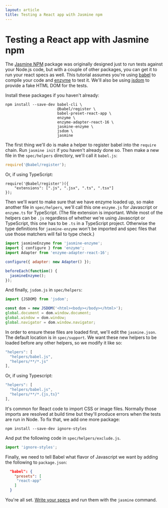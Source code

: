 ```yaml
---
layout: article
title: Testing a React app with Jasmine npm
---
```


# Testing a React app with Jasmine npm

The [Jasmine NPM](/setup/nodejs.html) package was originally designed just to run tests against your Node.js code, but with a couple of other packages, you can get it to run your react specs as well. This tutorial assumes you're using [babel](https://www.npmjs.com/package/babel) to compile your code and [enzyme](https://www.npmjs.com/package/enzyme) to test it. We'll also be using [jsdom](https://www.npmjs.com/package/jsdom) to provide a fake HTML DOM for the tests.

Install these packages if you haven't already:

```
npm install --save-dev babel-cli \
                       @babel/register \
                       babel-preset-react-app \
                       enzyme \
                       enzyme-adapter-react-16 \
                       jasmine-enzyme \
                       jsdom \
                       jasmine
```

The first thing we'll do is make a helper to register babel into the `require` chain. Run `jasmine init` if you haven't already done so. Then make a new file in the `spec/helpers` directory, we'll call it `babel.js`:

```javascript
require('@babel/register');
```

Or, if using TypeScript:

```
require('@babel/register')({
    "extensions": [".js", ".jsx", ".ts", ".tsx"]
});

```


Then we'll want to make sure that we have enzyme loaded up, so make another file in `spec/helpers`, we'll call this one `enzyme.js` for Javascript or `enzyme.ts` for TypeScript. (The file extension is important. While most of the helpers can be `.js` regardless of whether we're using Javascript or TypeScript, this one has to be `.ts` in a TypeScript project. Otherwise the type definitions for `jasmine-enzyme` won't be imported and spec files that use those matchers will fail to type check.)

```javascript
import jasmineEnzyme from 'jasmine-enzyme';
import { configure } from 'enzyme';
import Adapter from 'enzyme-adapter-react-16';

configure({ adapter: new Adapter() });

beforeEach(function() {
  jasmineEnzyme();
});
```

And finally, `jsdom.js` in `spec/helpers`:

```javascript
import {JSDOM} from 'jsdom';

const dom = new JSDOM('<html><body></body></html>');
global.document = dom.window.document;
global.window = dom.window;
global.navigator = dom.window.navigator;
```

In order to ensure these files are loaded first, we'll edit the `jasmine.json`. The default location is in `spec/support`. We want these new helpers to be loaded before any other helpers, so we modify it like so:

```javascript
"helpers": [
  "helpers/babel.js",
  "helpers/**/*.js"
],
```

Or, if using Typescript:

```javascript
"helpers": [
  "helpers/babel.js",
  "helpers/**/*.{js,ts}"
],
```

It's common for React code to import CSS or image files. Normally those imports are resolved at build time but they'll produce errors when the tests are run in Node. To fix that, we add one more package:

```
npm install --save-dev ignore-styles
```

And put the following code in `spec/helpers/exclude.js`.

```javascript
import 'ignore-styles';
```

Finally, we need to tell Babel what flavor of Javascript we want by adding the following to `package.json`:

```json
  "babel": {
    "presets": [
     "react-app"
    ]
  }
```


You're all set. [Write your specs](/tutorials/your_first_suite.html) and run them with the `jasmine` command.
